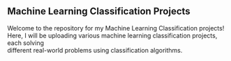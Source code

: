 ## Machine Learning Classification Projects  
Welcome to the repository for my Machine Learning Classification projects!   
Here, I will be uploading various machine learning classification projects, each solving     
different real-world problems using classification algorithms.  
